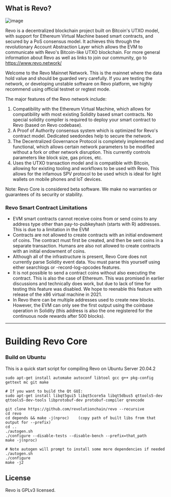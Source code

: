 What is Revo?
-------------

![image](https://user-images.githubusercontent.com/38892618/111605157-5bede300-87d6-11eb-8002-dba20ce7d19a.png)

Revo is a decentralized blockchain project built on Bitcoin's UTXO model, with support for Ethereum Virtual Machine based smart contracts, and secured by a PoS consensus model. It achieves this through the revolutionary Account Abstraction Layer which allows the EVM to communicate with Revo's Bitcoin-like UTXO blockchain. For more general information about Revo as well as links to join our community, go to https://www.revo.network/

Welcome to the Revo Mainnet Network. This is the mainnet where the data hold value and should be guarded very carefully. If you are testing the network, or developing unstable software on Revo platform, we highly recommend using official testnet or regtest mode. 

The major features of the Revo network include:

1. Compatibility with the Ethereum Virtual Machine, which allows for compatibility with most existing Solidity based smart contracts. No special solidity compiler is required to deploy your smart contract to Revo (based on Revo codebase). 
2. A Proof of Authority consensus system which is optimized for Revo's contract model. Dedicated seedondes help to secure the network. 
3. The Decentralized Governance Protocol is completely implemented and functional, which allows certain network parameters to be modified without a fork or other network disruption. This currently controls parameters like block size, gas prices, etc. 
4. Uses the UTXO transaction model and is compatible with Bitcoin, allowing for existing tooling and workflows to be used with Revo. This allows for the infamous SPV protocol to be used which is ideal for light wallets on mobile phones and IoT devices.

Note: Revo Core is considered beta software. We make no warranties or guarantees of its security or stability.

### Revo Smart Contract Limitations

*	EVM smart contracts cannot receive coins from or send coins to any address type other than pay-to-pubkeyhash (starts with R) addresses. This is due to a limitation in the EVM
*	Contracts are not allowed to create contracts with an initial endowment of coins. The contract must first be created, and then be sent coins in a separate transaction. Humans are also not allowed to create contracts with an initial endowment of coins.
*	Although all of the infrastructure is present, Revo Core does not currently parse Solidity event data. You must parse this yourself using either searchlogs or -record-log-opcodes features.
*	It is not possible to send a contract coins without also executing the contract. This is also the case of Ethereum. This was promised in earlier discussions and technically does work, but due to lack of time for testing this feature was disabled. We hope to reenable this feature with release of the x86 virtual machine in 2021.
*	In Revo there can be multiple addresses used to create new blocks. However, the EVM can only see the first output using the coinbase operation in Solidity (this address is also the one registered for the continuous node rewards after 500 blocks).

----------

# Building Revo Core


### Build on Ubuntu

This is a quick start script for compiling Revo on Ubuntu Server 20.04.2


    sudo apt-get install automake autoconf libtool gcc g++ pkg-config gettext mc git make

    # If you want to build the Qt GUI:
    sudo apt-get install libqt5gui5 libqt5core5a libqt5dbus5 qttools5-dev qttools5-dev-tools libprotobuf-dev protobuf-compiler qrencode

    git clone https://github.com/revolutionchain/revo --recursive
    cd revo    
    cd depends && make -j(nproc)    (copy path of built libs from that output for --prefix)
    cd ..
    ./autogen.sh
    ./configure --disable-tests --disable-bench --prefix=that_path
    make -j(nproc)
   
    # Note autogen will prompt to install some more dependencies if needed
    ./autogen.sh
    ./configure 
    make -j2

License
-------

Revo is GPLv3 licensed.
